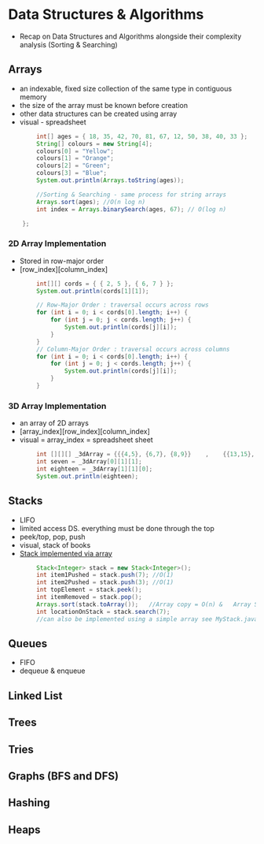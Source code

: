 # Data Structures & Algorithms
- Recap on Data Structures and Algorithms alongside their complexity analysis (Sorting & Searching)

## Arrays
- an indexable, fixed size collection of the same type in contiguous memory
- the size of the array must be known before creation
- other data structures can be created using array
- visual - spreadsheet
```JAVA
        int[] ages = { 18, 35, 42, 70, 81, 67, 12, 50, 38, 40, 33 };
        String[] colours = new String[4];
        colours[0] = "Yellow";
        colours[1] = "Orange";
        colours[2] = "Green";
        colours[3] = "Blue";
        System.out.println(Arrays.toString(ages));

        //Sorting & Searching - same process for string arrays
        Arrays.sort(ages); //O(n log n)
        int index = Arrays.binarySearch(ages, 67); // O(log n)

    };
```
### 2D Array Implementation 
- Stored in row-major order
- [row_index][column_index]
```JAVA
        int[][] cords = { { 2, 5 }, { 6, 7 } };
        System.out.println(cords[1][1]);

        // Row-Major Order : traversal occurs across rows
        for (int i = 0; i < cords[0].length; i++) {
            for (int j = 0; j < cords.length; j++) {
                System.out.println(cords[j][i]);
            }
        }
        // Column-Major Order : traversal occurs across columns
        for (int i = 0; i < cords[0].length; i++) {
            for (int j = 0; j < cords.length; j++) {
                System.out.println(cords[j][i]);
            }
        }
```
### 3D Array Implementation 
- an array of 2D arrays
- [array_index][row_index][column_index]
- visual = array_index = spreadsheet sheet
```JAVA
        int [][][] _3dArray = {{{4,5}, {6,7}, {8,9}}    ,    {{13,15}, {18,20}, {17,68}}};
        int seven = _3dArray[0][1][1];
        int eighteen = _3dArray[1][1][0];
        System.out.println(eighteen);
```

## Stacks
- LIFO 
- limited access DS. everything must be done through the top
- peek/top, pop, push
- visual, stack of books
- [Stack implemented via array]()
```JAVA
        Stack<Integer> stack = new Stack<Integer>();
        int item1Pushed = stack.push(7); //O(1)
        int item2Pushed = stack.push(3); //O(1)
        int topElement = stack.peek();
        int itemRemoved = stack.pop();
        Arrays.sort(stack.toArray());   //Array copy = O(n) &   Array Sort = (O n log n)
        int locationOnStack = stack.search(7);
        //can also be implemented using a simple array see MyStack.java
```

## Queues
- FIFO 
- dequeue  & enqueue
## Linked List



## Trees
## Tries
## Graphs (BFS and DFS)
## Hashing
## Heaps